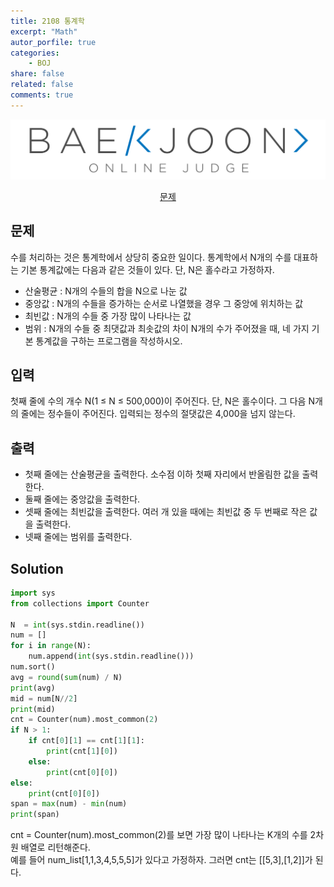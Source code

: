 ```yaml
---
title: 2108 통계학
excerpt: "Math"
autor_porfile: true
categories:
    - BOJ
share: false
related: false
comments: true
---
```

<img src="../../assets/images/bojLogo.png"/>
<p align="center"><a href="https://www.acmicpc.net/problem/2108">문제</a></p>

## 문제
수를 처리하는 것은 통계학에서 상당히 중요한 일이다. 통계학에서 N개의 수를 대표하는 기본 통계값에는 다음과 같은 것들이 있다. 단, N은 홀수라고 가정하자.

- 산술평균 : N개의 수들의 합을 N으로 나눈 값  
- 중앙값 : N개의 수들을 증가하는 순서로 나열했을 경우 그 중앙에 위치하는 값  
- 최빈값 : N개의 수들 중 가장 많이 나타나는 값  
- 범위 : N개의 수들 중 최댓값과 최솟값의 차이
N개의 수가 주어졌을 때, 네 가지 기본 통계값을 구하는 프로그램을 작성하시오.

## 입력  
첫째 줄에 수의 개수 N(1 ≤ N ≤ 500,000)이 주어진다. 단, N은 홀수이다. 그 다음 N개의 줄에는 정수들이 주어진다. 입력되는 정수의 절댓값은 4,000을 넘지 않는다.  

## 출력  
- 첫째 줄에는 산술평균을 출력한다. 소수점 이하 첫째 자리에서 반올림한 값을 출력한다.  
- 둘째 줄에는 중앙값을 출력한다.  
- 셋째 줄에는 최빈값을 출력한다. 여러 개 있을 때에는 최빈값 중 두 번째로 작은 값을 출력한다.  
- 넷째 줄에는 범위를 출력한다.

## Solution
~~~python
import sys
from collections import Counter

N  = int(sys.stdin.readline())
num = []
for i in range(N):
    num.append(int(sys.stdin.readline()))
num.sort() 
avg = round(sum(num) / N)
print(avg)
mid = num[N//2]
print(mid)
cnt = Counter(num).most_common(2)
if N > 1:
    if cnt[0][1] == cnt[1][1]:
        print(cnt[1][0])
    else:
        print(cnt[0][0])
else:
    print(cnt[0][0])
span = max(num) - min(num)
print(span)
~~~
cnt = Counter(num).most_common(2)를 보면 가장 많이 나타나는 K개의 수를 2차원 배열로 리턴해준다.  
예를 들어 num_list[1,1,3,4,5,5,5]가 있다고 가정하자. 그러면 cnt는 [[5,3],[1,2]]가 된다.